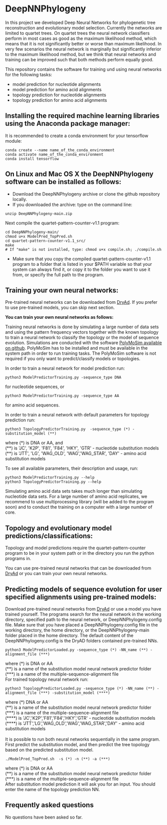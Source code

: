 # DeepNNPhylogeny
In this project we developed Deep Neural Networks for phylogenetic tree reconstruction and evolutionary model selection. Currently the networks are limited to quartet trees. On quartet trees the neural network classifiers perform in most cases as good as the maximum likelihood method, which means that it is not significantly better or worse than maximum likelihood.
In very few scenarios the neural network is marginally but significantly inferior to the maximum likelihood method, but we think that neural networks and training can be improved such that both methods perform equally good.<br>

This repository contains the software for training und using neural networks for the following tasks:
- model prediction for nucleotide alignments
- model prediction for amino acid alignments
- topology prediction for nucleotide alignments
- topology prediction for amino acid alignments

## Installing the required machine learning libraries using the Anaconda package manager:
It is recommended to create a conda environment for your tensorflow module: 
```
conda create --name name_of_the_conda_environment 
conda activate name_of_the_conda_environment
conda install tensorflow
```

## On Linux and Mac OS X the DeepNNPhylogeny software can be installed as follows:

- Download the DeepNNPhylogeny archive or clone the github repository locally.
- If you downloaded the archive: type on the command line:
```
unzip DeepNNPhylogeny-main.zip
```
Next compile the quartet-pattern-counter-v1.1 program:
```
cd DeepNNPhylogeny-main/
chmod u+x ModelPred_TopPred.sh
cd quartet-pattern-counter-v1.1_src/
make
# If "make" is not installed, type: chmod u+x compile.sh; ./compile.sh
```
- Make sure that you copy the compiled quartet-pattern-counter-v1.1 program to a folder that is listed in your $PATH variable so that your system can always find it, or copy it to the folder you want to use it from, or specify the full path to the program.

## Training your own neural networks:

Pre-trained neural networks can be downloaded from [DryAd](https://doi.org/10.5061/dryad.ksn02v783). If you prefer to use pre-trained models, you can skip next section.<br>

**You can train your own neural networks as follows:<br>**

Training neural networks is done by simulating a large number of data sets and using the pattern frequency vectors together with the known topology
to train a neural network to classify the topology or the model of sequence evolution. Simulations are conducted with the software [PolyMoSim available on github](https://github.com/cmayer/PolyMoSim). PolyMoSim has to be installed and must be available in the system path in order to run training tasks. The PolyMoSim software is not required if you only want to predict/classify models or topologies.

In order to train a neural network for model prediction run:
```
python3 ModelPredictorTraining.py -sequence_type DNA
```
for nucleotide sequences,
or 
```
python3 ModelPredictorTraining.py -sequence_type AA
```
for amino acid sequences. 

In order to train a neural network with default parameters for topology prediction run:
```
python3 TopologyPredictorTraining.py  -sequence_type (*) -substitution_model (**)
```
where (\*) is DNA or AA, and <br />
(\*\*) is 'JC', 'K2P', 'F81', 'F84', 'HKY', 'GTR' - nucleotide substitution models <br />
(\*\*) is 'JTT', 'LG', 'WAG_OLD', 'WAG','WAG_STAR', 'DAY' - amino acid substitution models


To see all available parameters, their description and usage, run: 
```
python3 ModelPredictorTraining.py --help
python3 TopologyPredictorTraining.py --help
```

Simulating amino acid data sets takes much longer than simulating nucleotide data sets.
For a large number of amino acid replicates, we recommend to use multiprocessing library (will be added to the program soon) and to conduct the training on a computer with a large number of core. 


## Topology and evolutionary model predictions/classifications:

Topology and model predictions require the quartet-pattern-counter program to be in your system path or in the directory you run the python programs in.

You can use pre-trained neural networks that can be downloaded from [DryAd](https://doi.org/10.5061/dryad.ksn02v783) or you can train your own neural networks.

## Predicting models of sequence evolution for user specified alignments using pre-trained models: 

Download pre-trained neural networks from [DryAd](https://doi.org/10.5061/dryad.ksn02v783) or use a model you have trained yourself.
The programs search for the neural network in the working directory, specified path to the neural network, or DeepNNPhylogeny.config file.
Make sure that you have placed a DeepNNPhylogeny.config file in the working directory, the home directory, or the DeepNNPhylogeny-main folder placed in the home directory. 
The default content of the DeepNNPhylogeny.config is the DryAD folders contained pre-trained NNs. 

```
python3 ModelPredictorLoaded.py -sequence_type (*) -NN_name (**) -alignment_file (***)
```
where (\*) is DNA or AA <br>
(\*\*)  is a name of the substitution model neural network predictor folder  <br>
(\*\*\*) is a name of the multiple-sequence-alignment file <br>
For trained topology neural network run: 
```
python3 TopologyPredictorLoaded.py -sequence_type (*) -NN_name (**) -alignment_file (***) -substitution_model (****)
```
where (\*) DNA or AA <br />
(\*\*) is a name of the substitution model neural network predictor folder  <br />
(\*\*\*) is a name of the multiple-sequence-alignment file <br />
(\*\*\*\*) is 'JC','K2P','F81','F84','HKY','GTR' - nucleotide substitution models <br />
(\*\*\*\*) is 'JTT','LG','WAG_OLD','WAG','WAG_STAR','DAY' - amino acid substitution models <br />
<br />
It is possible to run both neural networks sequentially in the same program. <br />
First predict the substitution model, and then 
predict the tree topology based on the predicted substitution model. 
```
./ModelPred_TopPred.sh  -s (*) -n (**) -a (***) 
```
where (\*) is DNA or AA <br />
(\*\*) is a name of the substitution model neural network predictor folder  <br />
(\*\*\*) is a name of the multiple-sequence-alignment file <br />
After substitution model prediction it will ask you for an input. You should enter the name of the topology prediction NN.


## Frequently asked questions <a id="Frequently-aksed-questions"></a>
No questions have been asked so far.

